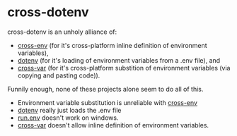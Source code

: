 # cross-dotenv

cross-dotenv is an unholy alliance of:

- [cross-env](https://github.com/kentcdodds/cross-env) (for it's cross-platform inline definition of environment variables), 
- [dotenv](https://github.com/motdotla/dotenv) (for it's loading of environment variables from a .env file), and
- [cross-var](https://github.com/elijahmanor/cross-var) (for it's cross-platform substition of environment variables (via copying and pasting code)).

Funnily enough, none of these projects alone seem to do all of this.

- Environment variable substitution is unreliable with [cross-env](https://github.com/kentcdodds/cross-env)
- [dotenv](https://github.com/motdotla/dotenv) really just loads the .env file
- [run.env](https://github.com/palanik/run.env) doesn't work on windows.
- [cross-var](https://github.com/elijahmanor/cross-var) doesn't allow inline definition of environment variables.